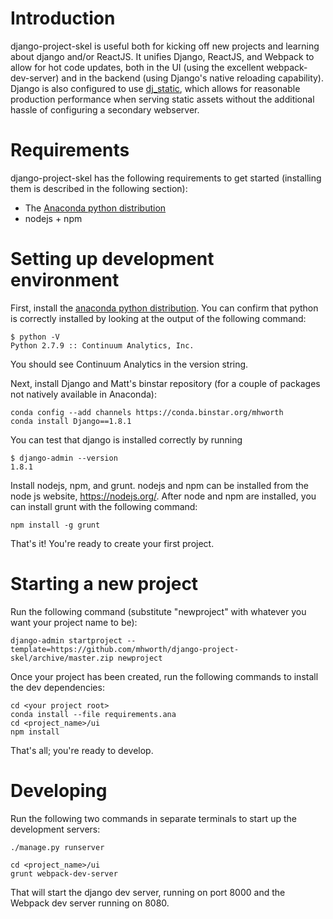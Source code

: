 # Introduction
django-project-skel is useful both for kicking off new projects and learning about django and/or ReactJS. It unifies Django, ReactJS, and Webpack to allow for hot code updates, both in the UI (using the excellent webpack-dev-server) and in the backend (using Django's native reloading capability). Django is also configured to use [dj_static](https://github.com/kennethreitz/dj-static), which allows for reasonable production performance when serving static assets without the additional hassle of configuring a secondary webserver.

# Requirements
django-project-skel has the following requirements to get started (installing them is described in the following section):
* The [Anaconda python distribution](https://store.continuum.io/cshop/anaconda/)
* nodejs + npm

# Setting up development environment

First, install the [anaconda python distribution](https://store.continuum.io/cshop/anaconda/). You can confirm that python is correctly installed by looking at the output of the following command:

```
$ python -V
Python 2.7.9 :: Continuum Analytics, Inc.
```
You should see Continuum Analytics in the version string.

Next, install Django and Matt's binstar repository (for a couple of packages not natively available in Anaconda):

```
conda config --add channels https://conda.binstar.org/mhworth
conda install Django==1.8.1
```

You can test that django is installed correctly by running

```
$ django-admin --version
1.8.1
```

Install nodejs, npm, and grunt. nodejs and npm can be installed from the node js website, https://nodejs.org/. After node and npm are installed, you can install grunt with the following command:

```
npm install -g grunt
```



That's it! You're ready to create your first project.

# Starting a new project
Run the following command (substitute "newproject" with whatever you want your project name to be):
```
django-admin startproject --template=https://github.com/mhworth/django-project-skel/archive/master.zip newproject
```
Once your project has been created, run the following commands to install the dev dependencies:

```
cd <your project root>
conda install --file requirements.ana
cd <project_name>/ui
npm install
```

That's all; you're ready to develop.

# Developing

Run the following two commands in separate terminals to start up the development servers:

```
./manage.py runserver
```

```
cd <project_name>/ui
grunt webpack-dev-server
```

That will start the django dev server, running on port 8000 and the Webpack dev server running on 8080.

